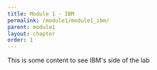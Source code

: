 ```yaml
---
title: Module 1 - IBM
permalink: /module1/module1_ibm/
parent: module1
layout: chapter
order: 1
---
```



This is some content to see IBM's side of the lab
